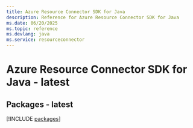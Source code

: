 ```yaml
---
title: Azure Resource Connector SDK for Java
description: Reference for Azure Resource Connector SDK for Java
ms.date: 06/20/2025
ms.topic: reference
ms.devlang: java
ms.service: resourceconnector
---
```

# Azure Resource Connector SDK for Java - latest
## Packages - latest
[!INCLUDE [packages](resource-connector-index.md)]